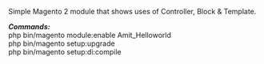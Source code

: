 Simple Magento 2 module that shows uses of Controller, Block &amp; Template.<br>

<strong><i>Commands:</i></strong> <br>
php bin/magento module:enable Amit_Helloworld<br>
php bin/magento setup:upgrade<br>
php bin/magento setup:di:compile<br>

